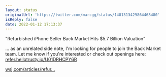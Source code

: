 ```yaml
---
layout: status
originalUrl: 'https://twitter.com/marcgg/status/1481313429864468480'
isReply: false
date: 2022-01-12 17:13:37
---
```


"Refurbished iPhone Seller Back Market Hits $5.7 Billion Valuation" 

... as an unrelated side note, I'm looking for people to join the Back Market team. Let me know if you're interested or check out openings here: [refer.hellotrusty.io/U01DRHCPY6R](https://refer.hellotrusty.io/U01DRHCPY6R)

[wsj.com/articles/refur…](https://www.wsj.com/articles/refurbished-iphone-seller-back-market-hits-5-7-billion-valuation-11641902402)
